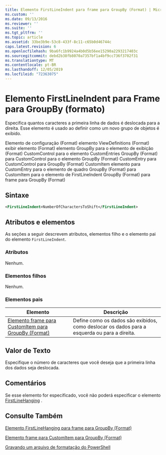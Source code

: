 ```yaml
---
title: Elemento FirstLineIndent para frame para GroupBy (Format) | Microsoft Docs
ms.custom: ''
ms.date: 09/13/2016
ms.reviewer: ''
ms.suite: ''
ms.tgt_pltfrm: ''
ms.topic: article
ms.assetid: 33be3b9e-53c8-433f-8c11-c65b0d46744c
caps.latest.revision: 6
ms.openlocfilehash: 9ba6fc1b9924a4b0d5b56ee15290a2293217403c
ms.sourcegitcommit: debd2b38fb8070a7357bf1a4bf9cc736f3702f31
ms.translationtype: MT
ms.contentlocale: pt-BR
ms.lasthandoff: 12/05/2019
ms.locfileid: "72363075"
---
```

# <a name="firstlineindent-element-for-frame-for-groupby-format"></a>Elemento FirstLineIndent para Frame para GroupBy (formato)

Especifica quantos caracteres a primeira linha de dados é deslocada para a direita. Esse elemento é usado ao definir como um novo grupo de objetos é exibido.

Elemento de configuração (Format) elemento ViewDefinitions (Format) exibir elemento (Format) elemento GroupBy para o elemento de exibição (Format) CustomControl para o elemento CustomEntries GroupBy (Format) para CustomControl para o elemento GroupBy (Format) CustomEntry para CustomControl para GroupBy (Format) CustomItem elemento para CustomEntry para o elemento de quadro GroupBy (Format) para CustomItem para o elemento de FirstLineIndent GroupBy (Format) para frame para GroupBy (Format)

## <a name="syntax"></a>Sintaxe

```xml
<FirstLineIndent>NumberOfCharactersToShift</FirstLineIndent>
```

## <a name="attributes-and-elements"></a>Atributos e elementos

As seções a seguir descrevem atributos, elementos filho e o elemento pai do elemento `FirstLineIndent`.

### <a name="attributes"></a>Atributos

Nenhum.

### <a name="child-elements"></a>Elementos filhos

Nenhum.

### <a name="parent-elements"></a>Elementos pais

|Elemento|Descrição|
|-------------|-----------------|
|[Elemento frame para CustomItem para GroupBy (Format)](./frame-element-for-customitem-for-groupby-format.md)|Define como os dados são exibidos, como deslocar os dados para a esquerda ou para a direita.|

## <a name="text-value"></a>Valor de Texto

Especifique o número de caracteres que você deseja que a primeira linha dos dados seja deslocada.

## <a name="remarks"></a>Comentários

Se esse elemento for especificado, você não poderá especificar o elemento [FirstLineHanging](./firstlinehanging-element-for-frame-for-groupby-format.md) .

## <a name="see-also"></a>Consulte Também

[Elemento FirstLineHanging para frame para GroupBy (Format)](./firstlinehanging-element-for-frame-for-groupby-format.md)

[Elemento frame para CustomItem para GroupBy (Format)](./frame-element-for-customitem-for-groupby-format.md)

[Gravando um arquivo de formatação do PowerShell](./writing-a-powershell-formatting-file.md)
